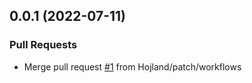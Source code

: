 
<a name="0.0.1"></a>
## 0.0.1 (2022-07-11)

### Pull Requests

* Merge pull request [#1](http://github.com/go-Autonomous/kustomize-file/issues/1) from Hojland/patch/workflows
